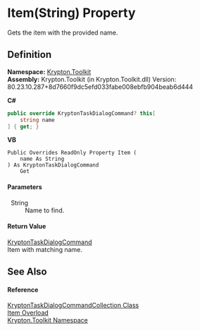 # Item(String) Property


Gets the item with the provided name.



## Definition
**Namespace:** <a href="79d2eac2-21f4-54ff-7552-b20c33c30600.md">Krypton.Toolkit</a>  
**Assembly:** Krypton.Toolkit (in Krypton.Toolkit.dll) Version: 80.23.10.287+8d7660f9dc5efd033fabe008ebfb904beab6d444

**C#**
``` C#
public override KryptonTaskDialogCommand? this[
	string name
] { get; }
```
**VB**
``` VB
Public Overrides ReadOnly Property Item ( 
	name As String
) As KryptonTaskDialogCommand
	Get
```



#### Parameters
<dl><dt>  String</dt><dd>Name to find.</dd></dl>

#### Return Value
<a href="254bdc9e-3bde-7006-13ed-946c862256cc.md">KryptonTaskDialogCommand</a>  
Item with matching name.

## See Also


#### Reference
<a href="1f5a31b3-50bf-d2c8-66c2-84edecc2f103.md">KryptonTaskDialogCommandCollection Class</a>  
<a href="66c3a274-c89b-c7c1-87ea-7cf0477ac816.md">Item Overload</a>  
<a href="79d2eac2-21f4-54ff-7552-b20c33c30600.md">Krypton.Toolkit Namespace</a>  
